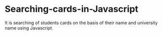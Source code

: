 # Searching-cards-in-Javascript
It is searching of students cards on the basis of their name and university name using Javascript.
